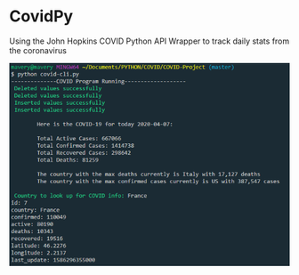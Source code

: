 # CovidPy

Using the John Hopkins COVID Python API Wrapper to track daily stats from the coronavirus


![alt text](./Images/Screenshot.png)
 